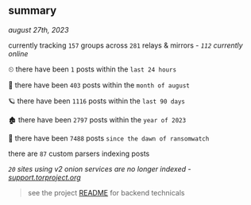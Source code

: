 
## summary
_august 27th, 2023_

currently tracking `157` groups across `281` relays & mirrors - _`112` currently online_

⏲ there have been `1` posts within the `last 24 hours`

🦈 there have been `403` posts within the `month of august`

🪐 there have been `1116` posts within the `last 90 days`

🏚 there have been `2797` posts within the `year of 2023`

🦕 there have been `7488` posts `since the dawn of ransomwatch`

there are `87` custom parsers indexing posts

_`20` sites using v2 onion services are no longer indexed - [support.torproject.org](https://support.torproject.org/onionservices/v2-deprecation/)_

> see the project [README](https://github.com/joshhighet/ransomwatch#ransomwatch--) for backend technicals
